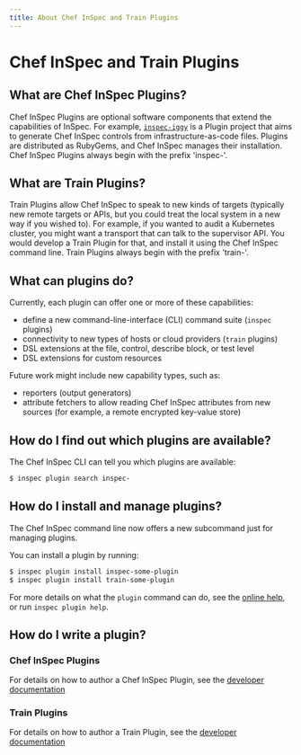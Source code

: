 ```yaml
---
title: About Chef InSpec and Train Plugins
---
```


# Chef InSpec and Train Plugins

## What are Chef InSpec Plugins?

Chef InSpec Plugins are optional software components that extend the capabilities of InSpec. For example, [`inspec-iggy`](https://github.com/inspec/inspec-iggy) is a Plugin project that aims to generate Chef InSpec controls from infrastructure-as-code files. Plugins are distributed as RubyGems, and Chef InSpec manages their installation. Chef InSpec Plugins always begin with the prefix 'inspec-'.

## What are Train Plugins?

Train Plugins allow Chef InSpec to speak to new kinds of targets (typically new remote targets or APIs, but you could treat the local system in a new way if you wished to). For example, if you wanted to audit a Kubernetes cluster, you might want a transport that can talk to the supervisor API. You would develop a Train Plugin for that, and install it using the Chef InSpec command line. Train Plugins always begin with the prefix 'train-'.

## What can plugins do?

Currently, each plugin can offer one or more of these capabilities:

 * define a new command-line-interface (CLI) command suite (`inspec` plugins)
 * connectivity to new types of hosts or cloud providers (`train` plugins)
 * DSL extensions at the file, control, describe block, or test level
* DSL extensions for custom resources

Future work might include new capability types, such as:

 * reporters (output generators)
 * attribute fetchers to allow reading Chef InSpec attributes from new sources (for example, a remote encrypted key-value store)

## How do I find out which plugins are available?

The Chef InSpec CLI can tell you which plugins are available:

```bash
$ inspec plugin search inspec-
```

## How do I install and manage plugins?

The Chef InSpec command line now offers a new subcommand just for managing plugins.

You can install a plugin by running:

```bash
$ inspec plugin install inspec-some-plugin
$ inspec plugin install train-some-plugin
```

For more details on what the `plugin` command can do, see the [online help](https://www.inspec.io/docs/reference/cli/#plugin), or run `inspec plugin help`.

## How do I write a plugin?

### Chef InSpec Plugins

For details on how to author a Chef InSpec Plugin, see the [developer documentation](https://github.com/inspec/inspec/blob/master/docs/dev/plugins.md)

### Train Plugins

For details on how to author a Train Plugin, see the [developer documentation](https://github.com/inspec/train/blob/master/docs/plugins.md)
